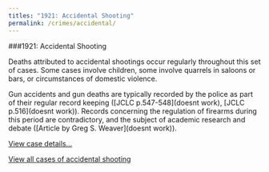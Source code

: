 ```yaml
---
titles: "1921: Accidental Shooting"
permalink: /crimes/accidental/
---
```


###1921: Accidental Shooting

Deaths attributed to accidental shootings occur regularly throughout this set of cases. Some cases involve children, some involve quarrels in saloons or bars, or circumstances of domestic violence. 

Gun accidents and gun deaths are typically recorded by the police as part of their regular record keeping ([JCLC p.547-548](doesnt work), [JCLC p.516](doesnt work)).  Records concerning the regulation of firearms during this period are contradictory, and the subject of academic research and debate ([Article by Greg S. Weaver](doesnt work)). 

[View case details...](/database/6549/)

[View all cases of accidental shooting](/database/?backToResults=1&mckindac=3&page=1)